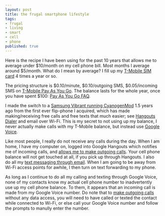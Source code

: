 ```yaml
---
layout: post
title: the frugal smartphone lifestyle
tags:
- frugal
- living
- smart
- cell
- phone
published: true
---
```

Here is the recipe I have been using for the past 10 years that allows me to
average under $10/month on my cell phone bill. Most months I average around
$5/month. What do I mean by average? I fill up my
[T-Mobile SIM card](http://prepaid-phones.t-mobile.com/sim-card)
4 times a year or so.

The pricing structure is $0.10/minute, $0.10/outgoing SMS, $0.05/incoming SMS
on [T-Mobile Pay As You Go](http://prepaid-phones.t-mobile.com/pay-as-you-go).
The balance lasts for the whole year, once you have spent $100:
[Pay As You Go FAQ](http://prepaid-phones.t-mobile.com/pay-as-you-go-plans-faqs).

I made the switch to a
[Samsung Vibrant running CyanogenMod](http://wiki.cyanogenmod.org/w/Vibrantmtd_Info)
1.5 years ago from the first ever flip-phone I acquired, which has made
making/receiving free calls and free texts that much easier; see
[Hangouts Dialer](https://play.google.com/store/apps/details?id=com.google.android.apps.hangoutsdialer)
and email over Wi-Fi. This is my secret
to not using up my balance, I never actually make calls with my T-Mobile balance,
but instead use [Google Voice](https://support.google.com/voice/).

Like most people, I really do not receive any calls during the day.
When I am home, I have my computer on, logged into
Google Hangouts which notifies me of incoming calls, and
[allows me to make outgoing calls](https://support.google.com/hangouts/answer/3187125?&ref_topic=3187124).
Your cell phone balance will not get touched at all, if you pick up through Hangouts.
I also do all my
[text messaging through email](https://support.google.com/voice/answer/160203?hl=en&ref_topic=1708439).
When I am going to be away from Wi-Fi access points for awhile, I then turn
on text forwarding to my phone.

As long as I continue to do all my calling and texting through Google Voice,
none of my contacts know my actual cell phone number to inadvertently use up
my cell phone balance. To them, it appears that an incoming call is made
from my Google Voice number. Do note that to
[make outgoing calls](https://support.google.com/voice/answer/168520?hl=en&ref_topic=1708123)
without any data access, you will need to have called or texted the contact
while connected to Wi-Fi, or else call your Google Voice number and follow
the prompts to manully enter the number.

